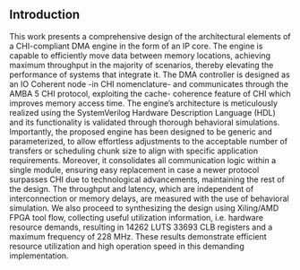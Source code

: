 ## Introduction 
This work presents a comprehensive design of the architectural 
elements of a CHI-compliant DMA engine in the form
of an IP core. The engine is capable to efficiently move data
between memory locations, achieving maximum throughput in
the majority of scenarios, thereby elevating the performance of
systems that integrate it. The DMA controller is designed as an
IO Coherent node -in CHI nomenclature- and communicates
through the AMBA 5 CHI protocol, exploiting the cache-
coherence feature of CHI which improves memory access
time. The engine’s architecture is meticulously realized using
the SystemVerilog Hardware Description Language (HDL) and
its functionality is validated through thorough behavioral simulations.
Importantly, the proposed engine has been designed to
be generic and parameterized, to allow effortless adjustments
to the acceptable number of transfers or scheduling chunk size
to align with specific application requirements. Moreover, it
consolidates all communication logic within a single module,
ensuring easy replacement in case a newer protocol surpasses
CHI due to technological advancements, maintaining the rest
of the design. The throughput and latency, which are independent
of interconnection or memory delays, are measured
with the use of behavioral simulation. We also proceed to
synthesizing the design using Xiling/AMD FPGA tool flow,
collecting useful utilization information, i.e. hardware resource
demands, resulting in 14262 LUTS 33693 CLB registers and
a maximum frequency of 228 MHz. These results demonstrate
efficient resource utilization and high operation speed in this
demanding implementation.
